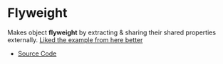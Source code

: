 # Flyweight
Makes object **flyweight** by extracting & sharing their shared properties externally.
[Liked the example from here better](https://refactoring.guru/design-patterns/flyweight/cpp/example) 
* [Source Code](main.cc)